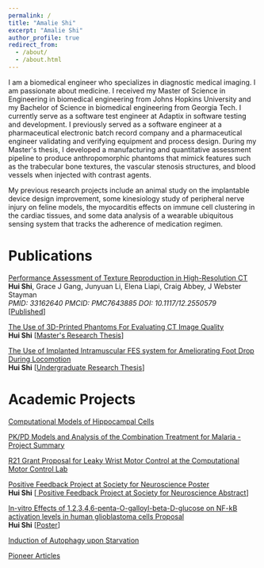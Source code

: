 ```yaml
---
permalink: /
title: "Amalie Shi"
excerpt: "Amalie Shi"
author_profile: true
redirect_from: 
  - /about/
  - /about.html
---
```



I am a biomedical engineer who specializes in diagnostic medical imaging. I am passionate about medicine. I received my Master of Science in Engineering in biomedical engineering from Johns Hopkins University and my Bachelor of Science in biomedical engineering from Georgia Tech. I currently serve as a software test engineer at Adaptix in software testing and development. I previously served as a software engineer at a pharmaceutical electronic batch record company and a pharmaceutical engineer validating and verifying equipment and process design. During my Master's thesis, I developed a manufacturing and quantitative assessment pipeline to produce anthropomorphic phantoms that mimick features such as the trabecular bone textures, the vascular stenosis structures, and blood vessels when injected with contrast agents.

My previous research projects include an animal study on the implantable device design improvement, some kinesiology study of peripheral nerve injury on feline models, the myocarditis effects on immune cell clustering in the cardiac tissues, and some data analysis of a wearable ubiquitous sensing system that tracks the adherence of medication regimen.

Publications
===

<a href="https://www.ncbi.nlm.nih.gov/pmc/articles/PMC7643885/">Performance Assessment of Texture Reproduction in High-Resolution CT</a>
<br>
 <b>Hui Shi</b>, Grace J Gang, Junyuan Li, Elena Liapi, Craig Abbey, J Webster Stayman
<br>
<i>PMID: 33162640 PMCID: PMC7643885 DOI: 10.1117/12.2550579 </i>
<br>
\[<a href="https://pubmed.ncbi.nlm.nih.gov/33162640/">Published</a>\]

<a href="https://jscholarship.library.jhu.edu/handle/1774.2/62312">The Use of 3D-Printed Phantoms For Evaluating CT Image Quality</a>
<br>
 <b>Hui Shi</b> 
\[<a href="http://jhir.library.jhu.edu/handle/1774.2/62312">Master's Research Thesis</a>\]

<a href="https://smartech.gatech.edu/handle/1853/58478/">The Use of Implanted Intramuscular FES system for Ameliorating Foot Drop During Locomotion</a>
<br>
 <b>Hui Shi</b>
\[<a href="http://hdl.handle.net/1853/58478">Undergraduate Research Thesis</a>\]


Academic Projects
===
<a href="https://github.com/amalieshi/Academic-Portfolio/blob/master/Models%20of%20Neuron/Project/Project2_finalpresentation.pdf">Computational Models of Hippocampal Cells</a>

<a href="https://github.com/amalieshi/Academic-Portfolio/blob/master/System%20Pharmacology/Final%20Project%20Report/Final%20Project%20Report.pdf">PK/PD Models and Analysis of the Combination Treatment for Malaria - Project Summary</a>

<a href="https://github.com/amalieshi/Academic-Portfolio/blob/master/Miscellaneous/Final_ResearchGrant.pdf"> R21 Grant Proposal for Leaky Wrist Motor Control at the Computational Motor Control Lab</a>

<a href="https://github.com/amalieshi/Academic-Portfolio/blob/master/Miscellaneous/Utilizing%20an%20Artificial%20Positive%20Feedback%20Loop%20to%20Control.pdf">Positive Feedback Project at Society for Neuroscience Poster</a>
<br>
 <b>Hui Shi</b> 
\[<a href="https://github.com/amalieshi/Academic-Portfolio/blob/master/Miscellaneous/huishi_SFN17_Abstract.pdf"> Positive Feedback Project at Society for Neuroscience Abstract</a>\]

<a href="https://github.com/amalieshi/Academic-Portfolio/blob/master/Miscellaneous/In%20vitro%20effects%20of%201%2C2%2C3%2C4%2C6-%20penta-O-galloyl-beta-D-glucose%20on%20NF-%CE%BAB%20activation%20levels%20in%20human%20glioblastoma%20cells_Research%20Proposal.pdf">In-vitro Effects of 1,2,3,4,6-penta-O-galloyl-beta-D-glucose on NF-kB activation levels in human glioblastoma cells Proposal</a>
<br>
 <b>Hui Shi</b> 
\[<a href="https://github.com/amalieshi/Academic-Portfolio/blob/master/Miscellaneous/In%20vitro%20effects%20of%201%2C2%2C3%2C4%2C6-%20penta-O-galloyl-beta-D-glucose%20on%20NF-%CE%BAB%20activation.pdf">Poster</a>\]

<a href="https://github.com/amalieshi/Academic-Portfolio/blob/master/Miscellaneous/autophagy%20poster.pdf">Induction of Autophagy upon Starvation</a>

<a href="https://github.com/amalieshi/Academic-Portfolio/blob/master/Miscellaneous/pioneerarticle.pdf">Pioneer Articles</a>